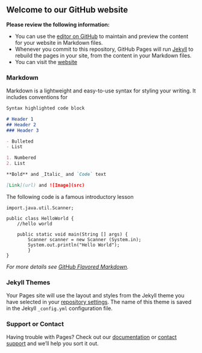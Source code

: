 ## Welcome to our GitHub website

**Please review the following information:**
- You can use the [editor on GitHub](https://github.com/kalutes/CS193_Fall18_Lab1/edit/master/index.md) to maintain and preview the content for your website in Markdown files.
- Whenever you commit to this repository, GitHub Pages will run [Jekyll](https://jekyllrb.com/) to rebuild the pages in your site, from the content in your Markdown files.
- You can visit the [website](https://Purdue-CS193.github.io/homework-0-SaiAiswarya5/)

### Markdown

Markdown is a lightweight and easy-to-use syntax for styling your writing. It includes conventions for

```markdown
Syntax highlighted code block

# Header 1
## Header 2
### Header 3

- Bulleted
- List

1. Numbered
2. List

**Bold** and _Italic_ and `Code` text

[Link](url) and ![Image](src)
```

The following code is a famous introductory lesson

```
import.java.util.Scanner;

public class HelloWorld {
	//hello world

	public static void main(String [] args) {
		Scanner scanner = new Scanner (System.in);
		System.out.println("Hello World");
        }
}
```

_For more details see [GitHub Flavored Markdown](https://guides.github.com/features/mastering-markdown/)._

### Jekyll Themes

Your Pages site will use the layout and styles from the Jekyll theme you have selected in your [repository settings](https://github.com/kalutes/CS193_Fall18_Lab1/settings). The name of this theme is saved in the Jekyll `_config.yml` configuration file.

### Support or Contact

Having trouble with Pages? Check out our [documentation](https://help.github.com/categories/github-pages-basics/) or [contact support](https://github.com/contact) and we’ll help you sort it out.

